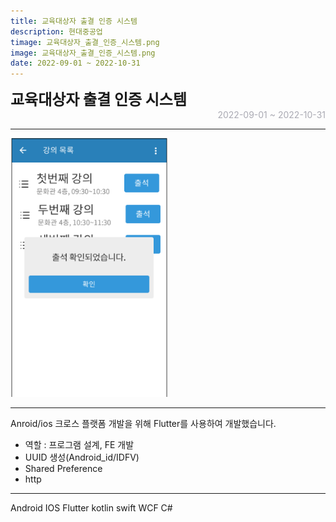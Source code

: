 ```yaml
---
title: 교육대상자 출결 인증 시스템
description: 현대중공업
timage: 교육대상자_출결_인증_시스템.png
image: 교육대상자_출결_인증_시스템.png
date: 2022-09-01 ~ 2022-10-31
---
```


<div style="font-weight: bold; font-size: 1.5rem">교육대상자 출결 인증 시스템</div>
<div style="text-align: right; color: #aaaab3">2022-09-01 ~ 2022-10-31</div>

---

<img
    class="hyde page-image"
    src="/assets/images/projects/교육대상자_출결_인증_시스템.png"
    alt="{{ page.image | split: '.' | first }}"
    width="50%"
    height="50%"
/>

---

Anroid/ios 크로스 플랫폼 개발을 위해 Flutter를 사용하여 개발했습니다.

- 역할 : 프로그램 설계, FE 개발
- UUID 생성(Android_id/IDFV)
- Shared Preference
- http

---

<div class="hyde tags skills">
    <a class="hyde tag">Android</a>
    <a class="hyde tag">IOS</a>
    <a class="hyde tag">Flutter</a>
    <a class="hyde tag">kotlin</a>
    <a class="hyde tag">swift</a>
    <a class="hyde tag">WCF</a>
    <a class="hyde tag">C#</a>
</div>
